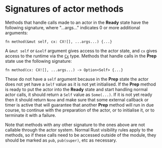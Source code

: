 # Signatures of actor methods

Methods that handle calls made to an actor in the **Ready** state have
the following signature, where "...args..." indicates 0 or
more additional arguments:

```rust,no_run,noplayground
fn method(&mut self, cx: CX![], ...args...) {...}
```

A `&mut self` or `&self` argument gives access to the actor state, and
`cx` gives access to the runtime via the [`Cx`] type.  Methods that
handle calls in the **Prep** state use the following signature:

```rust,no_run,noplayground
fn method(cx: CX![], ...args...) -> Option<Self> {...}
```

These do not have a `self` argument because in the **Prep** state the
actor does not yet have a `Self` value as it is not yet initialised.
If the **Prep** method is ready to put the actor into the **Ready**
state and start handling normal actor calls, it should return a `Self`
value as `Some(...)`.  If it is not yet ready then it should return
`None` and make sure that some external callback or timer is active
that will guarantee that another **Prep** method will run in due
course, to continue with the preparation of the actor, or to
initialise it, or to terminate it with a failure.

Note that methods with any other signature to the ones above are not
callable through the actor system.  Normal Rust visibility rules apply
to the methods, so if these calls need to be accessed outside of the
module, they should be marked as `pub`, `pub(super)`, etc as
necessary.

[`Cx`]: https://docs.rs/stakker/*/stakker/struct.Cx.html
